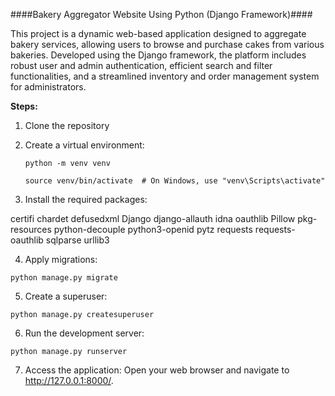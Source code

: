 ####Bakery Aggregator Website Using Python (Django Framework)####

This project is a dynamic web-based application designed to aggregate bakery services, allowing users to browse and purchase cakes from various bakeries. Developed using the Django framework, the platform includes robust user and admin authentication, efficient search and filter functionalities, and a streamlined inventory and order management system for administrators.

**Steps:**

1. Clone the repository
2. Create a virtual environment:

    ```python -m venv venv```
   
   ```source venv/bin/activate  # On Windows, use "venv\Scripts\activate"```

3. Install the required packages:

certifi
chardet
defusedxml
Django
django-allauth
idna
oauthlib
Pillow
pkg-resources
python-decouple
python3-openid
pytz
requests
requests-oauthlib
sqlparse
urllib3


4. Apply migrations:

```python manage.py migrate```

5. Create a superuser:

```python manage.py createsuperuser```

6. Run the development server:

```python manage.py runserver```

7. Access the application:
Open your web browser and navigate to http://127.0.0.1:8000/.
